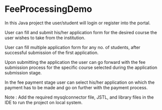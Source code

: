 # FeeProcessingDemo
 

In this Java project the user/student will login or register into the portal.

User can fill and submit his/her application form for the desired course the user wishes to take
from the institution.

User can fill multiple application form for any no. of students, after successful submission
of the first application.

Upon submitting the application the user can go forward with the fee submission process for the 
specific course selected during the application submission stage.

In the fee payment stage user can select his/her application on which the payment has 
to be made and go on further with the payment process.

Note : Add the required mysqlconnector file, JSTL, and library files in the IDE to run 
       the project on local system. 